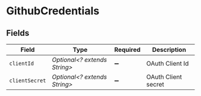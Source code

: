 # GithubCredentials


## Fields

| Field                        | Type                         | Required                     | Description                  |
| ---------------------------- | ---------------------------- | ---------------------------- | ---------------------------- |
| `clientId`                   | *Optional<? extends String>* | :heavy_minus_sign:           | OAuth Client Id              |
| `clientSecret`               | *Optional<? extends String>* | :heavy_minus_sign:           | OAuth Client secret          |